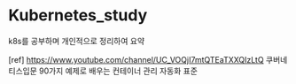 # Kubernetes_study

k8s를 공부하며 개인적으로 정리하여 요약

[ref]
https://www.youtube.com/channel/UC_VOQjI7mtQTEaTXXQIzLtQ
쿠버네티스입문 90가지 예제로 배우는 컨테이너 관리 자동화 표준
